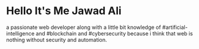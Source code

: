
# Hello It's Me Jawad Ali
a passionate web developer along with a little bit knowledge of #artificial-intelligence and #blockchain and #cybersecurity because i think that web is nothing without security and automation.

